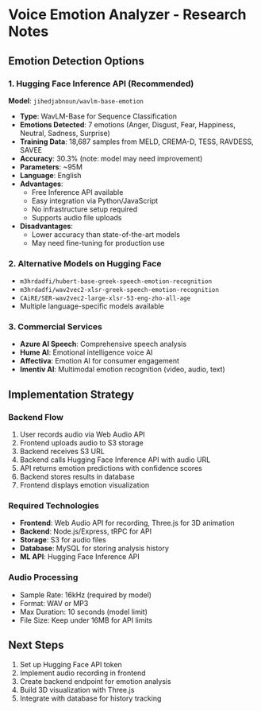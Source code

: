 # Voice Emotion Analyzer - Research Notes

## Emotion Detection Options

### 1. Hugging Face Inference API (Recommended)
**Model**: `jihedjabnoun/wavlm-base-emotion`
- **Type**: WavLM-Base for Sequence Classification
- **Emotions Detected**: 7 emotions (Anger, Disgust, Fear, Happiness, Neutral, Sadness, Surprise)
- **Training Data**: 18,687 samples from MELD, CREMA-D, TESS, RAVDESS, SAVEE
- **Accuracy**: 30.3% (note: model may need improvement)
- **Parameters**: ~95M
- **Language**: English
- **Advantages**: 
  - Free Inference API available
  - Easy integration via Python/JavaScript
  - No infrastructure setup required
  - Supports audio file uploads
- **Disadvantages**:
  - Lower accuracy than state-of-the-art models
  - May need fine-tuning for production use

### 2. Alternative Models on Hugging Face
- `m3hrdadfi/hubert-base-greek-speech-emotion-recognition`
- `m3hrdadfi/wav2vec2-xlsr-greek-speech-emotion-recognition`
- `CAiRE/SER-wav2vec2-large-xlsr-53-eng-zho-all-age`
- Multiple language-specific models available

### 3. Commercial Services
- **Azure AI Speech**: Comprehensive speech analysis
- **Hume AI**: Emotional intelligence voice AI
- **Affectiva**: Emotion AI for consumer engagement
- **Imentiv AI**: Multimodal emotion recognition (video, audio, text)

## Implementation Strategy

### Backend Flow
1. User records audio via Web Audio API
2. Frontend uploads audio to S3 storage
3. Backend receives S3 URL
4. Backend calls Hugging Face Inference API with audio URL
5. API returns emotion predictions with confidence scores
6. Backend stores results in database
7. Frontend displays emotion visualization

### Required Technologies
- **Frontend**: Web Audio API for recording, Three.js for 3D animation
- **Backend**: Node.js/Express, tRPC for API
- **Storage**: S3 for audio files
- **Database**: MySQL for storing analysis history
- **ML API**: Hugging Face Inference API

### Audio Processing
- Sample Rate: 16kHz (required by model)
- Format: WAV or MP3
- Max Duration: 10 seconds (model limit)
- File Size: Keep under 16MB for API limits

## Next Steps
1. Set up Hugging Face API token
2. Implement audio recording in frontend
3. Create backend endpoint for emotion analysis
4. Build 3D visualization with Three.js
5. Integrate with database for history tracking

